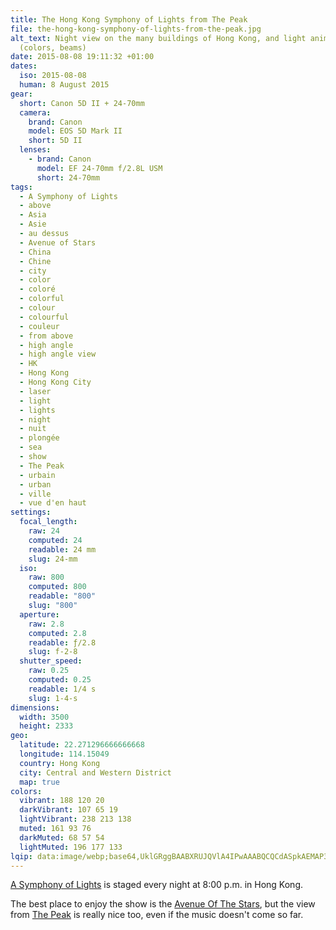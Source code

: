 ```yaml
---
title: The Hong Kong Symphony of Lights from The Peak
file: the-hong-kong-symphony-of-lights-from-the-peak.jpg
alt_text: Night view on the many buildings of Hong Kong, and light animations
  (colors, beams)
date: 2015-08-08 19:11:32 +01:00
dates:
  iso: 2015-08-08
  human: 8 August 2015
gear:
  short: Canon 5D II + 24-70mm
  camera:
    brand: Canon
    model: EOS 5D Mark II
    short: 5D II
  lenses:
    - brand: Canon
      model: EF 24-70mm f/2.8L USM
      short: 24-70mm
tags:
  - A Symphony of Lights
  - above
  - Asia
  - Asie
  - au dessus
  - Avenue of Stars
  - China
  - Chine
  - city
  - color
  - coloré
  - colorful
  - colour
  - colourful
  - couleur
  - from above
  - high angle
  - high angle view
  - HK
  - Hong Kong
  - Hong Kong City
  - laser
  - light
  - lights
  - night
  - nuit
  - plongée
  - sea
  - show
  - The Peak
  - urbain
  - urban
  - ville
  - vue d'en haut
settings:
  focal_length:
    raw: 24
    computed: 24
    readable: 24 mm
    slug: 24-mm
  iso:
    raw: 800
    computed: 800
    readable: "800"
    slug: "800"
  aperture:
    raw: 2.8
    computed: 2.8
    readable: ƒ/2.8
    slug: f-2-8
  shutter_speed:
    raw: 0.25
    computed: 0.25
    readable: 1/4 s
    slug: 1-4-s
dimensions:
  width: 3500
  height: 2333
geo:
  latitude: 22.271296666666668
  longitude: 114.15049
  country: Hong Kong
  city: Central and Western District
  map: true
colors:
  vibrant: 188 120 20
  darkVibrant: 107 65 19
  lightVibrant: 238 213 138
  muted: 161 93 76
  darkMuted: 68 57 54
  lightMuted: 196 177 133
lqip: data:image/webp;base64,UklGRggBAABXRUJQVlA4IPwAAABQCQCdASpkAEMAP3GmwVi7ti+jsHjrS3AuCWUA0FQ8ewIKXHWdxmh+9TdeAhkpvlOGVuEyRol7MFCBGRlz6CQBSFZ2410Fv5bDI4oeRxpPABpYgAD+7RzxIGa2a2yNoNXeN1X7F+6UaAyYyFtxY9BUtXyE35QgqM29AJ8TM6IRziotEvrE8gSk2m9ppi/YDObA6pve+Mp7Rfoyuk55Mm47SHCILbgVnfWhnqhpLvo2pQiS5xbIpiUH9YscWBqui3aVh9avV/ysiNbMAbsWvtB+WaaUYQwZgX9Z3aplI0kuPwkAn79CTJ4qh5aLTVnxEM911s5793QGigAAAAA=
---
```


<a href="http://www.tourism.gov.hk/symphony/english/details/details.html">A Symphony of Lights</a> is staged every night at 8:00 p.m. in Hong Kong.

The best place to enjoy the show is the <a href="http://www.avenueofstars.com.hk/eng/home.asp">Avenue Of The Stars</a>, but the view from <a href="http://www.discoverhongkong.com/eng/see-do/highlight-attractions/top-10/the-peak.jsp">The Peak</a> is really nice too, even if the music doesn't come so far.
